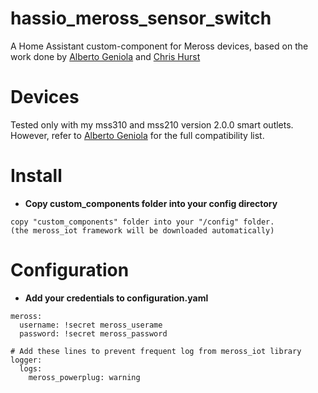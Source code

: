# hassio_meross_sensor_switch
A Home Assistant custom-component for Meross devices, based 
on the work done by [Alberto Geniola](https://github.com/albertogeniola/MerossIot) and [Chris Hurst](https://github.com/hurstc/hassio-meross)

Devices
============

Tested only with my mss310 and mss210 version 2.0.0 smart outlets.
However, refer to [Alberto Geniola](https://github.com/albertogeniola/MerossIot) for the full compatibility list.

Install
============

- **Copy custom_components folder into your config directory**
```
copy "custom_components" folder into your "/config" folder.
(the meross_iot framework will be downloaded automatically)
```

Configuration
============

- **Add your credentials to configuration.yaml**
```
meross:
  username: !secret meross_userame
  password: !secret meross_password

# Add these lines to prevent frequent log from meross_iot library
logger:
  logs:
    meross_powerplug: warning

